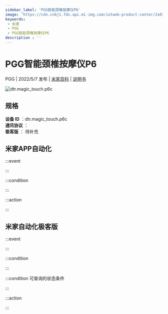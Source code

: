 ```yaml
---
sidebar_label: 'PGG智能颈椎按摩仪P6'
image: 'https://cdn.cnbj1.fds.api.mi-img.com/iotweb-product-center/2a93b48e1d58b8240e1c917e17cf4a24_1645771535410.png?GalaxyAccessKeyId=AKVGLQWBOVIRQ3XLEW&Expires=9223372036854775807&Signature=aeJWo2VDpMfASZF+GRwwoJsy81c='
keywords: 
 - 米家
 - PGG
 - PGG智能颈椎按摩仪P6
description : ''
---
```

# PGG智能颈椎按摩仪P6

PGG | 2022/5/7 发布 | [米家百科](https://home.mi.com/webapp/content/baike/product/index.html?model=dtr.magic_touch.p6c) | [说明书](https://home.mi.com/views/introduction.html?model=dtr.magic_touch.p6c&region=cn)

![dtr.magic_touch.p6c](https://cdn.cnbj1.fds.api.mi-img.com/iotweb-product-center/2a93b48e1d58b8240e1c917e17cf4a24_1645771535410.png?GalaxyAccessKeyId=AKVGLQWBOVIRQ3XLEW&Expires=9223372036854775807&Signature=aeJWo2VDpMfASZF+GRwwoJsy81c=)

## 规格  
> 
**设备 ID** ：dtr.magic_touch.p6c  
**通讯协议** ：  
**极客版**  ： 待补充 


## 米家APP自动化  

:::event  

:::

:::condition  

:::

:::action   

:::

## 米家自动化极客版  

:::event  

:::

:::condition  

:::

:::condition 可查询的状态条件  

:::

:::action  

:::

        
